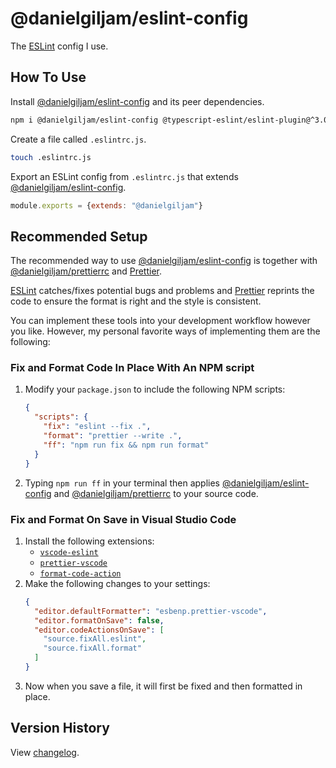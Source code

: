 # @danielgiljam/eslint-config

The [ESLint] config I use.

## How To Use

Install [@danielgiljam/eslint-config] and its peer dependencies.

```bash
npm i @danielgiljam/eslint-config @typescript-eslint/eslint-plugin@^3.0.0 @typescript-eslint/parser@^3.0.0 eslint@^7.0.0 eslint-config-prettier@^6.0.0 eslint-config-standard-jsx@^8.0.0 eslint-config-standard-with-typescript@^18.0.0 eslint-plugin-import@^2.0.0 eslint-plugin-node@^11.0.0 eslint-plugin-promise@^4.0.0 eslint-plugin-react@^7.0.0 eslint-plugin-standard@^4.0.0 typescript@^3.0.0
```

Create a file called `.eslintrc.js`.

```bash
touch .eslintrc.js
```

Export an ESLint config from `.eslintrc.js` that extends [@danielgiljam/eslint-config].

```js
module.exports = {extends: "@danielgiljam"}
```

## Recommended Setup

The recommended way to use [@danielgiljam/eslint-config] is together with [@danielgiljam/prettierrc] and [Prettier].

[ESLint] catches/fixes potential bugs and problems and [Prettier] reprints the code to ensure the format is right and the style is consistent.

You can implement these tools into your development workflow however you like. However, my personal favorite ways of implementing them are the following:

### Fix and Format Code In Place With An NPM script

1. Modify your `package.json` to include the following NPM scripts:
   ```json
   {
     "scripts": {
       "fix": "eslint --fix .",
       "format": "prettier --write .",
       "ff": "npm run fix && npm run format"
     }
   }
   ```
2. Typing `npm run ff` in your terminal then applies [@danielgiljam/eslint-config] and [@danielgiljam/prettierrc] to your source code.

### Fix and Format On Save in Visual Studio Code

1. Install the following extensions:
   - [`vscode-eslint`](https://marketplace.visualstudio.com/items?itemName=dbaeumer.vscode-eslint)
   - [`prettier-vscode`](https://marketplace.visualstudio.com/items?itemName=esbenp.prettier-vscode)
   - [`format-code-action`](https://marketplace.visualstudio.com/items?itemName=rohit-gohri.format-code-action)
2. Make the following changes to your settings:
   ```json
   {
     "editor.defaultFormatter": "esbenp.prettier-vscode",
     "editor.formatOnSave": false,
     "editor.codeActionsOnSave": [
       "source.fixAll.eslint",
       "source.fixAll.format"
     ]
   }
   ```
3. Now when you save a file, it will first be fixed and then formatted in place.

## Version History

View [changelog](https://github.com/DanielGiljam/eslint-config/blob/master/CHANGELOG.md).

[@danielgiljam/eslint-config]: https://www.npmjs.com/package/@danielgiljam/eslint-config
[@danielgiljam/prettierrc]: https://www.npmjs.com/package/@danielgiljam/prettierrc
[eslint]: (https://eslint.org/)
[prettier]: (https://prettier.io/)
